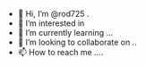 - 👋 Hi, I’m @rod725 .
- 👀 I’m interested in 
- 🌱 I’m currently learning ...
- 💞️ I’m looking to collaborate on ..
- 📫 How to reach me ....

<!---
rod725/rod725 is a ✨ special ✨ repository because its `README.md` (this file) appears on your GitHub profile.
You can click the Preview link to take a look at your changes.
--->
